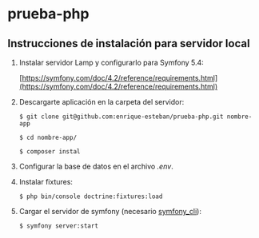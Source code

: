 # prueba-php

## Instrucciones de instalación para servidor local

1. Instalar servidor Lamp y configurarlo para Symfony 5.4:

    [https://symfony.com/doc/4.2/reference/requirements.html](https://symfony.com/doc/4.2/reference/requirements.html)

2. Descargarte aplicación en la carpeta del servidor:

    `$ git clone git@github.com:enrique-esteban/prueba-php.git nombre-app`
    
    `$ cd nombre-app/ `
    
    `$ composer instal`

3. Configurar la base de datos en el archivo _.env_.
4. Instalar fixtures:

    `$ php bin/console doctrine:fixtures:load`
    
5. Cargar el servidor de symfony (necesario [symfony_cli](https://symfony.com/download)):

    `$ symfony server:start`
